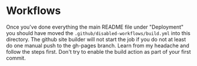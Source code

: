 # Workflows

Once you've done everything the main README file under "Deployment" you should have moved the `.github/disabled-workflows/build.yml` into this directory.  The github site builder will not start the job if you do not at least do one manual push to the gh-pages branch.  Learn from my headache and follow the steps first.  Don't try to enable the build action as part of your first commit.